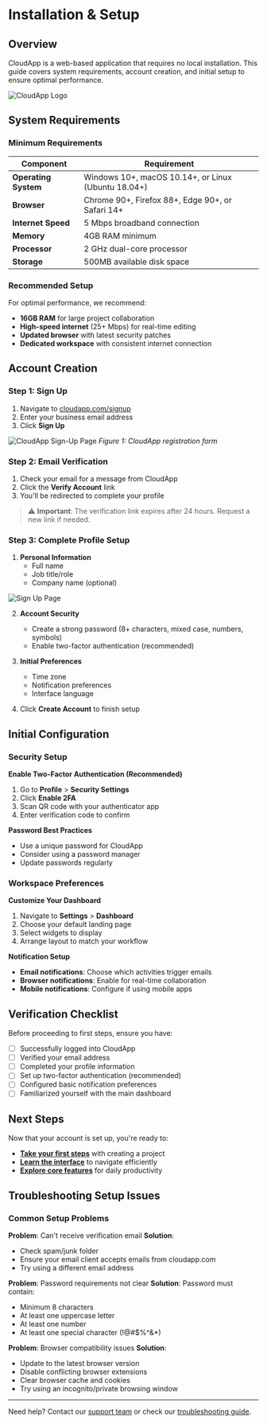 # Installation & Setup

## Overview

CloudApp is a web-based application that requires no local installation. This guide covers system requirements, account creation, and initial setup to ensure optimal performance.

![CloudApp Logo](https://github.com/OluwaTossin/cloudapp-user-guide-images/raw/main/CloudApp.png)

## System Requirements

### Minimum Requirements

| Component | Requirement |
|-----------|-------------|
| **Operating System** | Windows 10+, macOS 10.14+, or Linux (Ubuntu 18.04+) |
| **Browser** | Chrome 90+, Firefox 88+, Edge 90+, or Safari 14+ |
| **Internet Speed** | 5 Mbps broadband connection |
| **Memory** | 4GB RAM minimum |
| **Processor** | 2 GHz dual-core processor |
| **Storage** | 500MB available disk space |

### Recommended Setup

For optimal performance, we recommend:
- **16GB RAM** for large project collaboration
- **High-speed internet** (25+ Mbps) for real-time editing
- **Updated browser** with latest security patches
- **Dedicated workspace** with consistent internet connection

## Account Creation

### Step 1: Sign Up

1. Navigate to [cloudapp.com/signup](https://cloudapp.com/signup)
2. Enter your business email address
3. Click **Sign Up**

![CloudApp Sign-Up Page](https://github.com/OluwaTossin/cloudapp-user-guide-images/blob/main/Sign%20Up%20Page%20(800%20x%20400%20px).png)
*Figure 1: CloudApp registration form*

### Step 2: Email Verification

1. Check your email for a message from CloudApp
2. Click the **Verify Account** link
3. You'll be redirected to complete your profile

> ⚠️ **Important**: The verification link expires after 24 hours. Request a new link if needed.

### Step 3: Complete Profile Setup

1. **Personal Information**
   - Full name
   - Job title/role
   - Company name (optional)

![Sign Up Page](https://github.com/OluwaTossin/cloudapp-user-guide-images/raw/main/Sign%20Up%20Page.png)

2. **Account Security**
   - Create a strong password (8+ characters, mixed case, numbers, symbols)
   - Enable two-factor authentication (recommended)

3. **Initial Preferences**
   - Time zone
   - Notification preferences
   - Interface language

4. Click **Create Account** to finish setup

## Initial Configuration

### Security Setup

**Enable Two-Factor Authentication (Recommended)**

1. Go to **Profile** > **Security Settings**
2. Click **Enable 2FA**
3. Scan QR code with your authenticator app
4. Enter verification code to confirm

**Password Best Practices**
- Use a unique password for CloudApp
- Consider using a password manager
- Update passwords regularly

### Workspace Preferences

**Customize Your Dashboard**
1. Navigate to **Settings** > **Dashboard**
2. Choose your default landing page
3. Select widgets to display
4. Arrange layout to match your workflow

**Notification Setup**
- **Email notifications**: Choose which activities trigger emails
- **Browser notifications**: Enable for real-time collaboration
- **Mobile notifications**: Configure if using mobile apps

## Verification Checklist

Before proceeding to first steps, ensure you have:

- [ ] Successfully logged into CloudApp
- [ ] Verified your email address
- [ ] Completed your profile information
- [ ] Set up two-factor authentication (recommended)
- [ ] Configured basic notification preferences
- [ ] Familiarized yourself with the main dashboard

## Next Steps

Now that your account is set up, you're ready to:
- **[Take your first steps](getting-started/first-steps.md)** with creating a project
- **[Learn the interface](getting-started/interface-overview.md)** to navigate efficiently
- **[Explore core features](user-guide/dashboard.md)** for daily productivity

## Troubleshooting Setup Issues

### Common Setup Problems

**Problem**: Can't receive verification email
**Solution**: 
- Check spam/junk folder
- Ensure your email client accepts emails from cloudapp.com
- Try using a different email address

**Problem**: Password requirements not clear
**Solution**: Password must contain:
- Minimum 8 characters
- At least one uppercase letter
- At least one number
- At least one special character (!@#$%^&*)

**Problem**: Browser compatibility issues
**Solution**:
- Update to the latest browser version
- Disable conflicting browser extensions
- Clear browser cache and cookies
- Try using an incognito/private browsing window

---

Need help? Contact our [support team](support/contact.md) or check our [troubleshooting guide](support/troubleshooting.md).